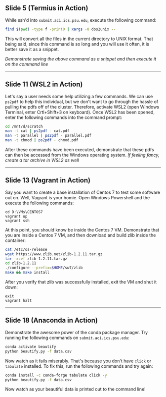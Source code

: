 ## Slide 5 (Termius in Action)
While ssh'd into `submit.aci.ics.psu.edu`, execute the following command:

```bash
find $(pwd) -type f -print0 | xargs -0 dos2unix --
```

This will convert all the files in the current directory to UNIX format. That being said, since this command is so long and you will use it often, it is better save it as a snippet.

*Demonstrate saving the above command as a snippet and then execute it on the command line*

---

## Slide 11 (WSL2 in Action)
Let's say a user needs some help utilizing a few commands. We can use `ps2pdf` to help this individual, but we don't want to go through the hassle of pulling the pdfs off of the cluster. Therefore, activate WSL2 (open Windows Terminal, enter Crtl+Shift+3 on keyboard). Once WSL2 has been opened, enter the following commands into the command prompt:

```bash
cd /mnt/d/scratch
man -t cat | ps2pdf - cat.pdf
man -t parallel | ps2pdf - parallel.pdf
man -t chmod | ps2pdf - chmod.pdf
```

After these commands have been executed, demonstrate that these pdfs can then be accessed from the Windows operating system. *If feeling fancy, create a tar archive in WSL2 as well*

---

## Slide 13 (Vagrant in Action)
Say you want to create a base installation of Centos 7 to test some software out on. Well, Vagrant is your homie. Open Windows Powershell and the execute the following commands:

```
cd D:\VMs\CENTOS7
vagrant up
vagrant ssh
```

At this point, you should know be inside the Centos 7 VM. Demonstrate that you are inside a Centos 7 VM, and then download and build zlib inside the container:

```bash
cat /etc/os-release
wget https://www.zlib.net/zlib-1.2.11.tar.gz
tar -xzvf zlib-1.2.11.tar.gz
cd zlib-1.2.11
./configure --prefix=$HOME/sw7/zlib
make && make install
```

After you verify that zlib was successfully installed, exit the VM and shut it down:

```
exit
vagrant halt
```

---

## Slide 18 (Anaconda in Action)
Demonstrate the awesome power of the conda package manager. Try running the following commands on `submit.aci.ics.psu.edu`:

```bash
conda activate beautify
python beautify.py -f data.csv
```

Now watch as it fails miserably. That's because you don't have `click` or `tabulate` installed. To fix this, run the following commands and try again:

```bash
conda install -c conda-forge tabulate click -y
python beautify.py -f data.csv
```

Now watch as your beautiful data is printed out to the command line!
